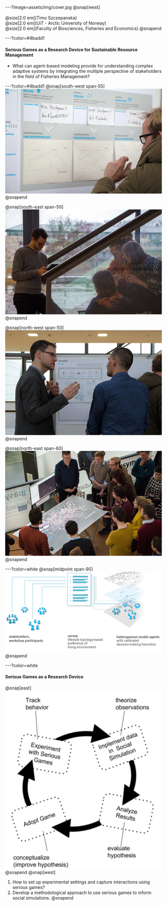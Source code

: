 ---?image=assets/img/cover.jpg
@snap[west]
<br>
<br>
@size[2.0 em](Timo Szczepanska)<br>
@size[2.0 em](UiT - Arctic University of Norway)<br>
@size[2.0 em](Faculty of Biosciences, Fisheries and Economics)
@snapend

---?color=#4badd1
#### Serious Games as a Research Device for Sustainable Resource Management
- What can agent-based modeling provide for understanding complex adaptive systems by integrating the multiple perspective of stakeholders in the field of Fisheries Management?

---?color=#4badd1
@snap[south-west span-55]
![](assets/img/WS3.jpg)
@snapend

@snap[south-east span-50]
![](assets/img/WS4.jpg)
@snapend

@snap[north-west span-50]
![](assets/img/WS2.jpg)
@snapend

@snap[north-east span-60]
![](assets/img/WS1.jpg)
@snapend

---?color=white
@snap[midpoint span-90]
![](assets/img/g.png)
@snapend

---?color=white
#### Serious Games as a Research Device
@snap[east]
![](assets/img/circle.jpg)
@snapend
@snap[west]
1. How to set up experimental settings and capture interactions using serious games?
2. Develop a methodological approach to use serious games to inform social simulations.
@snapend
